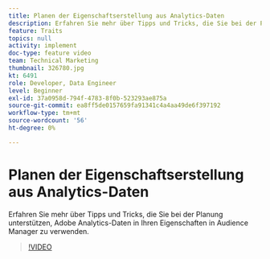 ```yaml
---
title: Planen der Eigenschaftserstellung aus Analytics-Daten
description: Erfahren Sie mehr über Tipps und Tricks, die Sie bei der Planung unterstützen, Adobe Analytics-Daten in Ihren Eigenschaften in Audience Manager zu verwenden.
feature: Traits
topics: null
activity: implement
doc-type: feature video
team: Technical Marketing
thumbnail: 326780.jpg
kt: 6491
role: Developer, Data Engineer
level: Beginner
exl-id: 37a0958d-794f-4783-8f0b-523293ae875a
source-git-commit: ea8ff5de0157659fa91341c4a4aa49de6f397192
workflow-type: tm+mt
source-wordcount: '56'
ht-degree: 0%

---
```


# Planen der Eigenschaftserstellung aus Analytics-Daten

Erfahren Sie mehr über Tipps und Tricks, die Sie bei der Planung unterstützen, Adobe Analytics-Daten in Ihren Eigenschaften in Audience Manager zu verwenden.

>[!VIDEO](https://video.tv.adobe.com/v/326780/?quality=12&learn=on)
